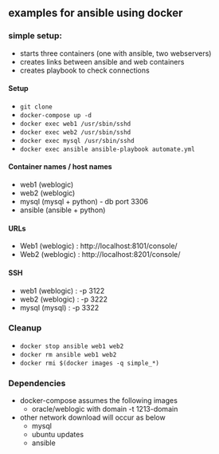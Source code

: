 ## examples for ansible using docker

### simple setup:

- starts three containers (one with ansible, two webservers)
- creates links between ansible and web containers
- creates playbook to check connections

#### Setup
  - `git clone`
  - `docker-compose up -d`
  - `docker exec web1 /usr/sbin/sshd`
  - `docker exec web2 /usr/sbin/sshd`
  - `docker exec mysql /usr/sbin/sshd`
  - `docker exec ansible ansible-playbook automate.yml`

#### Container names / host names
  - web1 (weblogic)
  - web2 (weblogic)
  - mysql (mysql + python) - db port 3306
  - ansible (ansible + python)

#### URLs
  - Web1 (weblogic) : http://localhost:8101/console/
  - Web2 (weblogic) : http://localhost:8201/console/

#### SSH
  - web1 (weblogic) : -p 3122
  - web2 (weblogic) : -p 3222
  - mysql (mysql)   : -p 3322

### Cleanup
  - `docker stop ansible web1 web2`
  - `docker rm ansible web1 web2`
  - `docker rmi $(docker images -q simple_*)`

### Dependencies
  - docker-compose assumes the following images
    - oracle/weblogic with domain -t 1213-domain
  - other network download will occur as below
    - mysql
    - ubuntu updates
    - ansible
